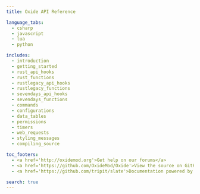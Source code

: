 ```yaml
---
title: Oxide API Reference

language_tabs:
  - csharp
  - javascript
  - lua
  - python

includes:
  - introduction
  - getting_started
  - rust_api_hooks
  - rust_functions
  - rustlegacy_api_hooks
  - rustlegacy_functions
  - sevendays_api_hooks
  - sevendays_functions
  - commands
  - configurations
  - data_tables
  - permissions
  - timers
  - web_requests
  - styling_messages
  - compiling_source

toc_footers:
  - <a href='http://oxidemod.org'>Get help on our forums</a>
  - <a href='https://github.com/OxideMod/Oxide'>View the source on GitHub</a>
  - <a href='https://github.com/tripit/slate'>Documentation powered by Slate</a>

search: true
---
```

